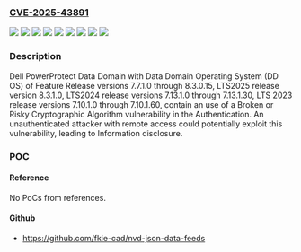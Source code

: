 ### [CVE-2025-43891](https://cve.mitre.org/cgi-bin/cvename.cgi?name=CVE-2025-43891)
![](https://img.shields.io/static/v1?label=Product&message=PowerProtect%20Data%20Domain%20with%20Data%20Domain%20Operating%20System%20(DD%20OS)%20LTS2023&color=blue)
![](https://img.shields.io/static/v1?label=Product&message=PowerProtect%20Data%20Domain%20with%20Data%20Domain%20Operating%20System%20(DD%20OS)%20LTS2024&color=blue)
![](https://img.shields.io/static/v1?label=Product&message=PowerProtect%20Data%20Domain%20with%20Data%20Domain%20Operating%20System%20(DD%20OS)%20LTS2025&color=blue)
![](https://img.shields.io/static/v1?label=Product&message=PowerProtect%20Data%20Domain%20with%20Data%20Domain%20Operating%20System%20(DD%20OS)%20of%20Feature%20Release&color=blue)
![](https://img.shields.io/static/v1?label=Version&message=7.10.1.0%20&color=brightgreen)
![](https://img.shields.io/static/v1?label=Version&message=7.13.1.0%20&color=brightgreen)
![](https://img.shields.io/static/v1?label=Version&message=7.7.1.0%20&color=brightgreen)
![](https://img.shields.io/static/v1?label=Version&message=8.3.1.0%20&color=brightgreen)
![](https://img.shields.io/static/v1?label=Vulnerability&message=CWE-327%3A%20Use%20of%20a%20Broken%20or%20Risky%20Cryptographic%20Algorithm&color=brightgreen)

### Description

Dell PowerProtect Data Domain with Data Domain Operating System (DD OS) of Feature Release versions 7.7.1.0 through 8.3.0.15, LTS2025 release version 8.3.1.0, LTS2024 release versions 7.13.1.0 through 7.13.1.30, LTS 2023 release versions 7.10.1.0 through 7.10.1.60, contain an use of a Broken or Risky Cryptographic Algorithm vulnerability in the Authentication. An unauthenticated attacker with remote access could potentially exploit this vulnerability, leading to Information disclosure.

### POC

#### Reference
No PoCs from references.

#### Github
- https://github.com/fkie-cad/nvd-json-data-feeds

